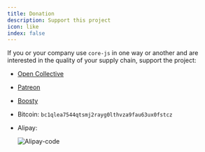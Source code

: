 ```yaml
---
title: Donation
description: Support this project
icon: like
index: false
---
```


If you or your company use `core-js` in one way or another and are interested in the quality of your supply chain, support the project:

- [Open Collective](https://opencollective.com/core-js)
- [Patreon](https://patreon.com/zloirock)
- [Boosty](https://boosty.to/zloirock)
- Bitcoin:
  `bc1qlea7544qtsmj2rayg0lthvza9fau63ux0fstcz`
- Alipay:

  ![Alipay-code](/sponsor/alipay.jpg)
